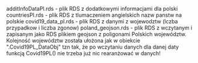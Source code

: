 
additInfoDataPl.rds - plik RDS z dodatkowymi informacjami dla polski
countriesPl.rds -  plik RDS z tlumaczeniem angielskich nazw panstw na polskie
covid19_data_pl.rds - plik RDS z danymi z wojewodztw (lczba przypadkow i liczba zgonow) 
poland_geojson.rds - plik RDS z wczytanym i zapisanym jako RDS plikiem geojson z poligonami Polskich województw. Kolejność województw została ułożona jak w obiekcie ".Covid19PL_DataObj" tzn tak, że po wczytaniu danych dla danej daty funkcją Covid19PL() nie trzeba już nic rearanżować w danych!